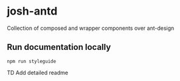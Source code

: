# josh-antd
Collection of composed and wrapper components over ant-design

## Run documentation locally
`npm run styleguide`

TD
Add detailed readme
